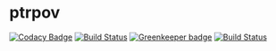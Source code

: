 # ptrpov
[![Codacy Badge](https://api.codacy.com/project/badge/Grade/d6e0ca13a0354aa5813df9699de8c21d)](https://app.codacy.com/app/hgrpov/ptrpov?utm_source=github.com&utm_medium=referral&utm_content=ptrpov/ptrpov&utm_campaign=badger)
[![Build Status](https://hgrpov.visualstudio.com/_apis/public/build/definitions/d85c9602-f677-46ba-9a90-60e61e4a59d5/15/badge)](https://hgrpov.visualstudio.com/ptrpov/_build/index?definitionId=15) 
[![Greenkeeper badge](https://badges.greenkeeper.io/ptrpov/ptrpov.svg)](https://greenkeeper.io/)
[![Build Status](https://travis-ci.org/ptrpov/ptrpov.svg?branch=master)](https://travis-ci.org/ptrpov/ptrpov)
